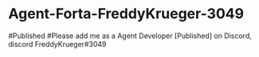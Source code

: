 # Agent-Forta-FreddyKrueger-3049
#Published  #Please add me as a Agent Developer [Published] on Discord, discord FreddyKrueger#3049
